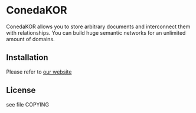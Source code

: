 # ConedaKOR

ConedaKOR allows you to store arbitrary documents and interconnect them with
relationships. You can build huge semantic networks for an unlimited amount of
domains.


## Installation

Please refer to
[our website](http://coneda.net/pages/download)


## License

see file COPYING